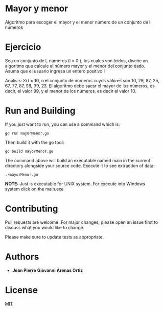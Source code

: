 # Mayor y menor

Algoritmo para escoger el mayor y el menor número de un conjunto de l números

# Ejercicio

Sea un conjunto de L números  (l > 0 ), los cuales son leídos, diseñe un algoritmo que calcule
el número mayor y el menor del conjunto dado. Asuma que el usuario ingresa un entero positivo l

Análisis: Si l = 10, o el conjunto de números cuyos valores son 10, 29, 87, 25, 67, 77, 87, 98, 99, 23.
El algoritmo debe sacar el mayor de los números, es decir, el valor 99, y el menor de los números, es decir el valor 10.

# Run and Building

If you just want to run, you can use a command which is:

```
go run mayorMenor.go
```

Then build it with the go tool:

```
go build mayorMenor.go
```

The command above will build an executable named main in the current directory alongside your source code. Execute it to see extraction of data:

```
./mayorMenor.go
```

__NOTE:__ Just is executable for UNIX system. For execute into Windows system click on the main.exe



# Contributing
Pull requests are welcome. For major changes, please open an issue first to discuss what you would like to change.

Please make sure to update tests as appropriate.


# Authors
* **Jean Pierre Giovanni Arenas Ortiz**

# License
[MIT](https://choosealicense.com/licenses/mit/)

